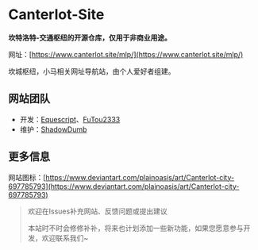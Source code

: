 # Canterlot-Site

**坎特洛特-交通枢纽的开源仓库，仅用于非商业用途。**

网址：[https://www.canterlot.site/mlp/](https://www.canterlot.site/mlp/)

坎城枢纽，小马相关网址导航站，由个人爱好者组建。

## 网站团队
- 开发：[Equescript](https://github.com/Equescript)、[FuTou2333](https://github.com/FuTou2333)
- 维护：[ShadowDumb](https://github.com/ShadowDumb)

## 更多信息
网站图标：[https://www.deviantart.com/plainoasis/art/Canterlot-city-697785793](https://www.deviantart.com/plainoasis/art/Canterlot-city-697785793)

> 欢迎在Issues补充网站、反馈问题或提出建议
>
> 本站时不时会修修补补，将来也计划添加一些新功能，如果您愿意参与开发，欢迎联系我们~

